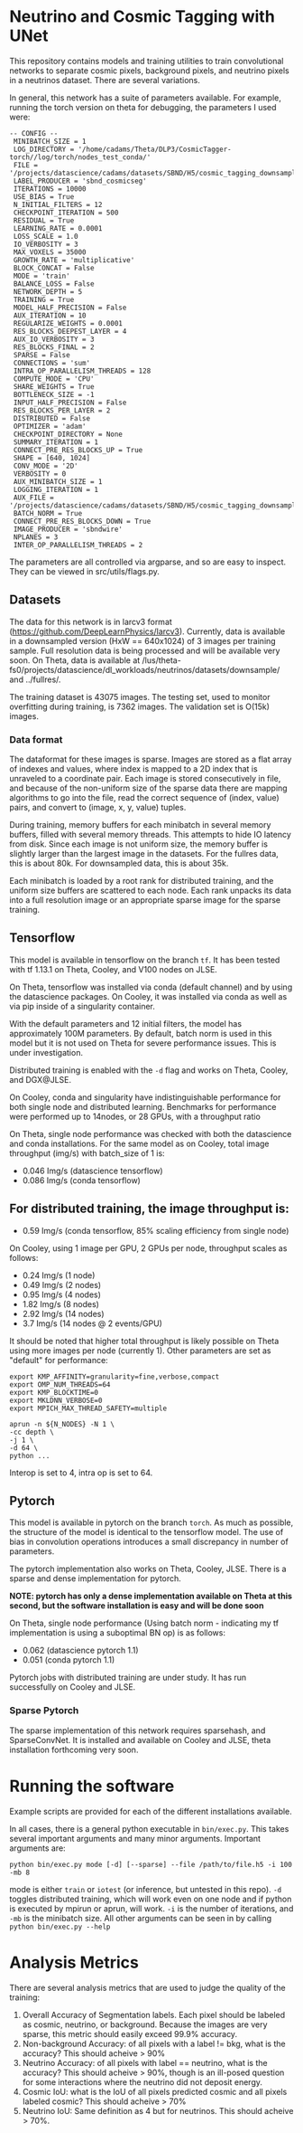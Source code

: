 # Neutrino and Cosmic Tagging with UNet

This repository contains models and training utilities to train convolutional networks to separate cosmic pixels, background pixels, and neutrino pixels in a neutrinos dataset.  There are several variations.

In general, this network has a suite of parameters available.  For example, running the torch version on theta for debugging, the parameters I used were:

```
-- CONFIG --
 MINIBATCH_SIZE = 1
 LOG_DIRECTORY = '/home/cadams/Theta/DLP3/CosmicTagger-torch//log/torch/nodes_test_conda/'
 FILE = '/projects/datascience/cadams/datasets/SBND/H5/cosmic_tagging_downsample/cosmic_tagging_downsample_train_sparse.h5'
 LABEL_PRODUCER = 'sbnd_cosmicseg'
 ITERATIONS = 10000
 USE_BIAS = True
 N_INITIAL_FILTERS = 12
 CHECKPOINT_ITERATION = 500
 RESIDUAL = True
 LEARNING_RATE = 0.0001
 LOSS_SCALE = 1.0
 IO_VERBOSITY = 3
 MAX_VOXELS = 35000
 GROWTH_RATE = 'multiplicative'
 BLOCK_CONCAT = False
 MODE = 'train'
 BALANCE_LOSS = False
 NETWORK_DEPTH = 5
 TRAINING = True
 MODEL_HALF_PRECISION = False
 AUX_ITERATION = 10
 REGULARIZE_WEIGHTS = 0.0001
 RES_BLOCKS_DEEPEST_LAYER = 4
 AUX_IO_VERBOSITY = 3
 RES_BLOCKS_FINAL = 2
 SPARSE = False
 CONNECTIONS = 'sum'
 INTRA_OP_PARALLELISM_THREADS = 128
 COMPUTE_MODE = 'CPU'
 SHARE_WEIGHTS = True
 BOTTLENECK_SIZE = -1
 INPUT_HALF_PRECISION = False
 RES_BLOCKS_PER_LAYER = 2
 DISTRIBUTED = False
 OPTIMIZER = 'adam'
 CHECKPOINT_DIRECTORY = None
 SUMMARY_ITERATION = 1
 CONNECT_PRE_RES_BLOCKS_UP = True
 SHAPE = [640, 1024]
 CONV_MODE = '2D'
 VERBOSITY = 0
 AUX_MINIBATCH_SIZE = 1
 LOGGING_ITERATION = 1
 AUX_FILE = '/projects/datascience/cadams/datasets/SBND/H5/cosmic_tagging_downsample/cosmic_tagging_downsample_test_sparse.h5'
 BATCH_NORM = True
 CONNECT_PRE_RES_BLOCKS_DOWN = True
 IMAGE_PRODUCER = 'sbndwire'
 NPLANES = 3
 INTER_OP_PARALLELISM_THREADS = 2
```

The parameters are all controlled via argparse, and so are easy to inspect.  They can be viewed in src/utils/flags.py.

## Datasets

The data for this network is in larcv3 format (https://github.com/DeepLearnPhysics/larcv3).  Currently, data is available in a downsampled version (HxW == 640x1024) of 3 images per training sample.  Full resolution data is being processed and will be available very soon.  On Theta, data is available at /lus/theta-fs0/projects/datascience/dl_workloads/neutrinos/datasets/downsample/ and ../fullres/.

The training dataset is 43075 images.  The testing set, used to monitor overfitting during training, is 7362 images.  The validation set is O(15k) images.

### Data format

The dataformat for these images is sparse.  Images are stored as a flat array of indexes and values, where index is mapped to a 2D index that is unraveled to a coordinate pair.  Each image is stored consecutively in file, and because of the non-uniform size of the sparse data there are mapping algorithms to go into the file, read the correct sequence of (index, value) pairs, and convert to (image, x, y, value) tuples.

During training, memory buffers for each minibatch in several memory buffers, filled with several memory threads.  This attempts to hide IO latency from disk.  Since each image is not uniform size, the memory buffer is slightly larger than the largest image in the datasets.  For the fullres data, this is about 80k.  For downsampled data, this is about 35k.

Each minibatch is loaded by a root rank for distributed training, and the uniform size buffers are scattered to each node.  Each rank unpacks its data into a full resolution image or an appropriate sparse image for the sparse training.


## Tensorflow

This model is available in tensorflow on the branch `tf`.  It has been tested with tf 1.13.1 on Theta, Cooley, and V100 nodes on JLSE.

On Theta, tensorflow was installed via conda (default channel) and by using the datascience packages.  On Cooley, it was installed via conda as well as via pip inside of a singularity container.

With the default parameters and 12 initial filters, the model has approximately 100M parameters.  By default, batch norm is used in this model but it is not used on Theta for severe performance issues.  This is under investigation.

Distributed training is enabled with the `-d` flag and works on Theta, Cooley, and DGX@JLSE.

On Cooley, conda and singularity have indistinguishable performance for both single node and distributed learning.  Benchmarks for performance were performed up to 14nodes, or 28 GPUs, with a throughput ratio 

On Theta, single node performance was checked with both the datascience and conda installations.  For the same model as on Cooley, total image throughput (img/s) with batch_size of 1 is:
 - 0.046 Img/s (datascience tensorflow)
 - 0.086 Img/s (conda tensorflow)

For distributed training, the image throughput is:
 - 
 - 0.59 Img/s (conda tensorflow, 85% scaling efficiency from single node)

On Cooley, using 1 image per GPU, 2 GPUs per node, throughput scales as follows:
 - 0.24 Img/s (1 node)
 - 0.49 Img/s (2 nodes)
 - 0.95 Img/s (4 nodes)
 - 1.82 Img/s (8 nodes)
 - 2.92 Img/s (14 nodes)
 - 3.7  Img/s (14 nodes @ 2 events/GPU)

It should be noted that higher total throughput is likely possible on Theta using more images per node (currently 1).  Other parameters are set as "default" for performance:
```
export KMP_AFFINITY=granularity=fine,verbose,compact 
export OMP_NUM_THREADS=64
export KMP_BLOCKTIME=0
export MKLDNN_VERBOSE=0 
export MPICH_MAX_THREAD_SAFETY=multiple

aprun -n ${N_NODES} -N 1 \
-cc depth \
-j 1 \
-d 64 \
python ...
```
Interop is set to 4, intra op is set to 64.

## Pytorch

This model is available in pytorch on the branch `torch`.  As much as possible, the structure of the model is identical to the tensorflow model.  The use of bias in convolution operations introduces a small discrepancy in number of parameters.

The pytorch implementation also works on Theta, Cooley, JLSE.  There is a sparse and dense implementation for pytorch.

**NOTE: pytorch has only a dense implementation available on Theta at this second, but the software installation is easy and will be done soon**

On Theta, single node performance (Using batch norm - indicating my tf implementation is using a suboptimal BN op) is as follows:
 - 0.062 (datascience pytorch 1.1)
 - 0.051 (conda pytorch 1.1)

Pytorch jobs with distributed training are under study.  It has run successfully on Cooley and JLSE.

### Sparse Pytorch

The sparse implementation of this network requires sparsehash, and SparseConvNet.  It is installed and available on Cooley and JLSE, theta installation forthcoming very soon.

# Running the software

Example scripts are provided for each of the different installations available.

In all cases, there is a general python executable in `bin/exec.py`.  This takes several important arguments and many minor arguments.  Important arguments are:

`python bin/exec.py mode [-d] [--sparse] --file /path/to/file.h5 -i 100 -mb 8 `

mode is either `train` or `iotest` (or inference, but untested in this repo).  `-d` toggles distributed training, which will work even on one node and if python is executed by mpirun or aprun, will work.  `-i` is the number of iterations, and `-mb` is the minibatch size.  All other arguments can be seen in by calling `python bin/exec.py --help`

# Analysis Metrics

There are several analysis metrics that are used to judge the quality of the training:
 1) Overall Accuracy of Segmentation labels. Each pixel should be labeled as cosmic, neutrino, or background.  Because the images are very sparse, this metric should easily exceed 99.9% accuracy.
 2) Non-background Accuracy: of all pixels with a label != bkg, what is the accuracy? This should acheive > 90%
 3) Neutrino Accuracy: of all pixels with label == neutrino, what is the accuracy?  This should acheive > 90%, though is an ill-posed question for some interactions where the neutrino did not deposit energy.
 4) Cosmic IoU: what is the IoU of all pixels predicted cosmic and all pixels labeled cosmic?  This should acheive > 70%
 5) Neutrino IoU: Same definition as 4 but for neutrinos.  This should acheive > 70%.
